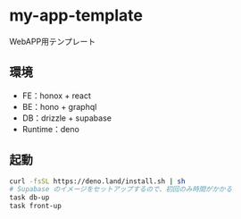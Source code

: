 # my-app-template

WebAPP用テンプレート

## 環境

- FE：honox + react
- BE：hono + graphql
- DB：drizzle + supabase
- Runtime：deno

## 起動

```bash
curl -fsSL https://deno.land/install.sh | sh
# Supabase のイメージをセットアップするので、初回のみ時間がかかる
task db-up
task front-up
```
